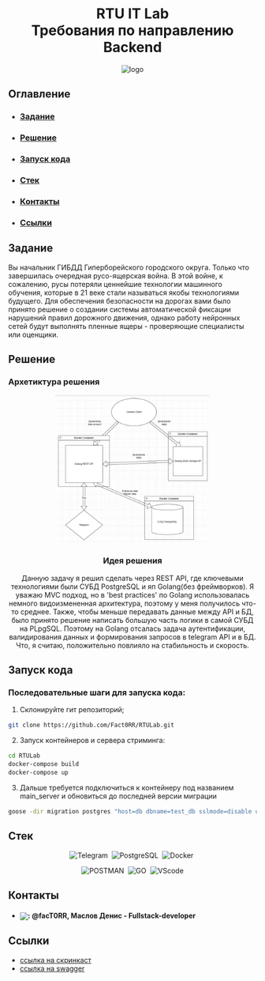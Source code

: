 <div align="center">
  
# RTU IT Lab <br> Требования по направлению Backend

<img height="300" alt="logo" src="https://avatars.githubusercontent.com/u/38423762?s=200&v=4">

</div> 


## Оглавление
- ### [Задание](#1)
- ### [Решение](#2)
- ### [Запуск кода](#3)
- ### [Стек](#4)
- ### [Контакты](#5)
- ### [Ссылки](#6)

## <a name="1"> Задание </a>

Вы начальник ГИБДД Гиперборейского городского округа. Только что завершилась очередная русо-ящерская война. В этой войне, к сожалению, русы потеряли ценнейшие технологии машинного обучения, которые в 21 веке стали называться якобы технологиями будущего. Для обеспечения безопасности на дорогах вами было принято решение о создании системы автоматической фиксации нарушений правил дорожного движения, однако работу нейронных сетей будут выполнять пленные ящеры - проверяющие специалисты или оценщики.

## <a name="2">Решение </a>

### Архетиктура решения

<div align="center">
<img height="300" alt="logo" src="DemoCameraClientPy\photo\lab.png">

### Идея решения

Данную задачу я решил сделать через REST API, где ключевыми технологиями были СУБД PostgreSQL и яп Golang(без фреймворков). Я уважаю MVC подход, но в 'best practices' по Golang использовалась немного видоизмененная архитектура, поэтому  у меня получилось что-то среднее. Также, чтобы меньше передавать данные между API и БД, было принято решение написать большую часть логики в самой СУБД на PLpgSQL. Поэтому на Golang отсалась задача аутентификации, валидирования данных и формирования запросов в telegram API и в БД. Что, я считаю, положительно повлияло на стабильность и скорость.

</div> 



## <a name="3">Запуск кода </a>

### Последовательные шаги для запуска кода:
1. Склонируйте гит репозиторий;
```Bash
git clone https://github.com/Fact0RR/RTULab.git
```

2. Запуск контейнеров и сервера стриминга:

```Bash
cd RTULab
docker-compose build
docker-compose up
```

3. Дальше требуется подключиться к контейнеру под названием main_server и обновиться до последней версии миграции


```Bash
goose -dir migration postgres "host=db dbname=test_db sslmode=disable user=root password=ваш_пароль" up
```

## <a name="4">Стек </a>
<div align="center">

  <img src="https://upload.wikimedia.org/wikipedia/commons/thumb/8/83/Telegram_2019_Logo.svg/2048px-Telegram_2019_Logo.svg.png" title="Telegram" alt="Telegram" height="40"/>&nbsp;
  <img src="https://ezerus.com.au/wp-content/uploads/2019/05/postgresql-logo.png" title="PostgreSQL" alt="PostgreSQL" height="40"/>&nbsp;
  <img src="https://static-00.iconduck.com/assets.00/docker-icon-512x438-ga1hb37h.png" title="Docker" alt="Docker" height="40"/>&nbsp;

  <img src="https://encrypted-tbn0.gstatic.com/images?q=tbn:ANd9GcRaUm2uk_PwKIKZnQ-SqRyAxyFz7vWJPEgULg&usqp=CAU" alt="POSTMAN"  height="40"/>&nbsp;
  <img src="https://fronty.com/static/uploads/1.11-30.11/languages%20in%202022/go.png" title="GO" alt="GO" height="40"/>&nbsp;
  <img src="https://cdn.freebiesupply.com/logos/thumbs/2x/visual-studio-code-logo.png"  title="VScode" alt="VScode" height="40"/>
</div>

## <a name="5">Контакты</a>

- <h4><img align="center" height="25" src="https://user-images.githubusercontent.com/51875349/198863127-837491f2-b57f-4c75-9840-6a4b01236c7a.png">: @facT0RR, Маслов Денис - Fullstack-developer</h3>

## <a name="6">Ссылки </a>

- [ссылка на скринкаст](https://drive.google.com/file/d/1QbxC3c2aR0Sp8Sa5kYmyLO1RFKm3WJHn/view?usp=sharing)&nbsp;
- [ссылка на swagger](https://github.com/Fact0RR/RTULab/blob/master/openapi.yaml)&nbsp;
